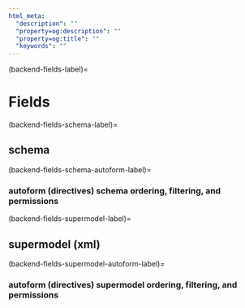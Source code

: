 ```yaml
---
html_meta:
  "description": ""
  "property=og:description": ""
  "property=og:title": ""
  "keywords": ""
---
```


(backend-fields-label)=

# Fields


(backend-fields-schema-label)=

## schema


(backend-fields-schema-autoform-label)=

### autoform (directives) schema ordering, filtering, and permissions


(backend-fields-supermodel-label)=

## supermodel (xml)


(backend-fields-supermodel-autoform-label)=

### autoform (directives) supermodel ordering, filtering, and permissions
